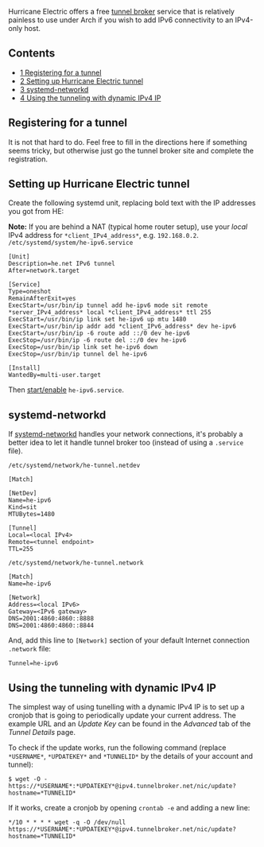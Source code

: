 Hurricane Electric offers a free [tunnel broker](http://tunnelbroker.net/) service that is relatively painless to use under Arch if you wish to add IPv6 connectivity to an IPv4-only host.

## Contents

*   [1 Registering for a tunnel](#Registering_for_a_tunnel)
*   [2 Setting up Hurricane Electric tunnel](#Setting_up_Hurricane_Electric_tunnel)
*   [3 systemd-networkd](#systemd-networkd)
*   [4 Using the tunneling with dynamic IPv4 IP](#Using_the_tunneling_with_dynamic_IPv4_IP)

## Registering for a tunnel

It is not that hard to do. Feel free to fill in the directions here if something seems tricky, but otherwise just go the tunnel broker site and complete the registration.

## Setting up Hurricane Electric tunnel

Create the following systemd unit, replacing bold text with the IP addresses you got from HE:

**Note:** If you are behind a NAT (typical home router setup), use your *local* IPv4 address for `*client_IPv4_address*`, e.g. `192.168.0.2`.
 `/etc/systemd/system/he-ipv6.service` 
```
[Unit]
Description=he.net IPv6 tunnel
After=network.target

[Service]
Type=oneshot
RemainAfterExit=yes
ExecStart=/usr/bin/ip tunnel add he-ipv6 mode sit remote *server_IPv4_address* local *client_IPv4_address* ttl 255
ExecStart=/usr/bin/ip link set he-ipv6 up mtu 1480
ExecStart=/usr/bin/ip addr add *client_IPv6_address* dev he-ipv6
ExecStart=/usr/bin/ip -6 route add ::/0 dev he-ipv6
ExecStop=/usr/bin/ip -6 route del ::/0 dev he-ipv6
ExecStop=/usr/bin/ip link set he-ipv6 down
ExecStop=/usr/bin/ip tunnel del he-ipv6

[Install]
WantedBy=multi-user.target
```

Then [start/enable](/index.php/Start/enable "Start/enable") `he-ipv6.service`.

## systemd-networkd

If [systemd-networkd](/index.php/Systemd-networkd "Systemd-networkd") handles your network connections, it's probably a better idea to let it handle tunnel broker too (instead of using a `.service` file).

 `/etc/systemd/network/he-tunnel.netdev` 
```
[Match]

[NetDev]
Name=he-ipv6
Kind=sit
MTUBytes=1480

[Tunnel]
Local=<local IPv4>
Remote=<tunnel endpoint>
TTL=255

```
 `/etc/systemd/network/he-tunnel.network` 
```
[Match]
Name=he-ipv6

[Network]
Address=<local IPv6>
Gateway=<IPv6 gateway>
DNS=2001:4860:4860::8888
DNS=2001:4860:4860::8844

```

And, add this line to `[Network]` section of your default Internet connection `.network` file:

```
Tunnel=he-ipv6

```

## Using the tunneling with dynamic IPv4 IP

The simplest way of using tunelling with a dynamic IPv4 IP is to set up a cronjob that is going to periodically update your current address. The example URL and an *Update Key* can be found in the *Advanced* tab of the *Tunnel Details* page.

To check if the update works, run the following command (replace `*USERNAME*`, `*UPDATEKEY*` and `*TUNNELID*` by the details of your account and tunnel):

```
$ wget -O - https://*USERNAME*:*UPDATEKEY*@ipv4.tunnelbroker.net/nic/update?hostname=*TUNNELID*

```

If it works, create a cronjob by opening `crontab -e` and adding a new line:

```
*/10 * * * * wget -q -O /dev/null https://*USERNAME*:*UPDATEKEY*@ipv4.tunnelbroker.net/nic/update?hostname=*TUNNELID*

```